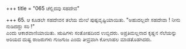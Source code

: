 +++
title = "065 ಚೆಲ್ಲಿದವು ಸಹದೇವ"

+++
65. ಆ ಕೂಡಲೇ ಸಹದೇವನ ತಲೆಯ ಮೇಲೆ ಪುಷ್ಪವೃಷ್ಟಿಯಾಯಿತು. "ಅಹುದಲ್ಲವೇ ಸಹದೇವಾ ! ನೀನು ನುಡಿದದ್ದು ಸರಿ !"   
ಎಂದು ಆಕಾಶವಾಣಿಯಾಯಿತು. ಋಷಿಗಳು ಸಂತೋಷದಿಂದ ಉಬ್ಬಿದರು. ಅಪ್ರತಿಮಲ್ಲನಾದ ಕೃಷ್ಣನ ನೆಲೆಯನ್ನು ಅರಿಯದ ದುಷ್ಟ ರಾಜರುಗಳು ಗುಜಗುಜ ಎಂದು ತೀವ್ರವಾಗಿ ಕೋಲಾಹಲ ಮಾಡತೊಡಗಿದರು.